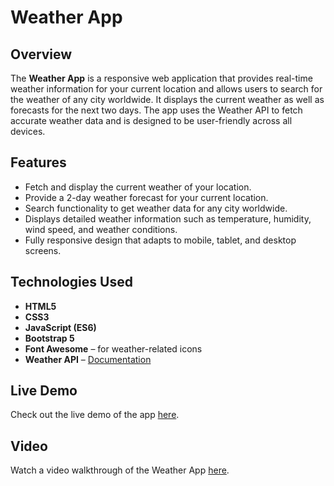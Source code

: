 # Weather App

## Overview

The **Weather App** is a responsive web application that provides real-time weather information for your current location and allows users to search for the weather of any city worldwide. It displays the current weather as well as forecasts for the next two days. The app uses the Weather API to fetch accurate weather data and is designed to be user-friendly across all devices.

## Features

- Fetch and display the current weather of your location.
- Provide a 2-day weather forecast for your current location.
- Search functionality to get weather data for any city worldwide.
- Displays detailed weather information such as temperature, humidity, wind speed, and weather conditions.
- Fully responsive design that adapts to mobile, tablet, and desktop screens.

## Technologies Used

- **HTML5**
- **CSS3**
- **JavaScript (ES6)**
- **Bootstrap 5**
- **Font Awesome** – for weather-related icons
- **Weather API** – [Documentation](https://www.weatherapi.com/docs/)

## Live Demo

Check out the live demo of the app [here](#).

## Video

Watch a video walkthrough of the Weather App [here](#).
